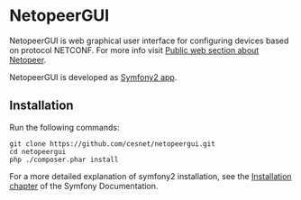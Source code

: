 NetopeerGUI
========================

NetopeerGUI is web graphical user interface for configuring devices based on protocol NETCONF. For more info visit [Public web section about Netopeer](https://www.liberouter.org/technologies/netconf/).

NetopeerGUI is developed as [Symfony2 app](http://symfony.com).

Installation
--------------------------------

Run the following commands:

    git clone https://github.com/cesnet/netopeergui.git
    cd netopeergui
    php ./composer.phar install

For a more detailed explanation of symfony2 installation, see the [Installation chapter](http://symfony.com/doc/current/book/installation.html) of the Symfony Documentation.
